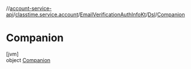 //[account-service-api](../../../../../index.md)/[classtime.service.account](../../../index.md)/[EmailVerificationAuthInfoKt](../../index.md)/[Dsl](../index.md)/[Companion](index.md)

# Companion

[jvm]\
object [Companion](index.md)
